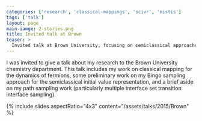 ```yaml
---
categories: ['research', 'classical-mappings', 'scivr', 'mistis']
tags: ['talk']
layout: page
main-iamge: 2-stories.png
title: Invited talk at Brown
teaser: >
  Invited talk at Brown University, focusing on semiclassical approaches.
---
```


I was invited to give a talk about my research to the Brown University
chemistry department. This talk includes my work on classical mapping for
the dynamics of fermions, some preliminary work on my Bingo sampling
approach for the semiclassical initial value representation, and a brief
aside on my path sampling work (particularly multiple interface set
transition interface sampling).

{% include slides aspectRatio="4x3"
           content="/assets/talks/2015/Brown" %}
